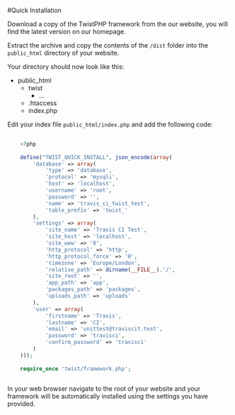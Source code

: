 #Quick Installation

Download a copy of the TwistPHP framework from the our website, you will find the latest version on our homepage.

Extract the archive and copy the contents of the `/dist` folder into the `public_html` directory of your website.

Your directory should now look like this:

* public_html
    * twist
        * ...
    * .htaccess
    * index.php
    
Edit your index file `public_html/index.php` and add the following code:

```php
    
    <?php
    
    define("TWIST_QUICK_INSTALL", json_encode(array(
        'database' => array(
            'type' => 'database',
            'protocol' => 'mysqli',
            'host' => 'localhost',
            'username' => 'root',
            'password' => '',
            'name' => 'travis_ci_twist_test',
            'table_prefix' => 'twist_'
        ),
        'settings' => array(
            'site_name' => 'Travis CI Test',
            'site_host' => 'localhost',
            'site_www' => '0',
            'http_protocol' => 'http',
            'http_protocol_force' => '0',
            'timezone' => 'Europe/London',
            'relative_path' => dirname(__FILE__).'/',
            'site_root' => '',
            'app_path' => 'app',
            'packages_path' => 'packages',
            'uploads_path' => 'uploads'
        ),
        'user' => array(
            'firstname' => 'Travis',
            'lastname' => 'CI',
            'email' => 'unittest@traviscit.test',
            'password' => 'travisci',
            'confirm_password' => 'travisci'
        )
    )));
    
    require_once 'twist/framework.php';
   
```

In your web browser navigate to the root of your website and your framework will be automatically installed using the settings you have provided.
